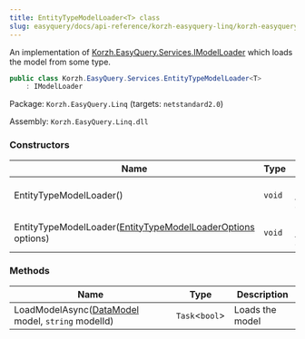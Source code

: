 ```yaml
---
title: EntityTypeModelLoader<T> class
slug: easyquery/docs/api-reference/korzh-easyquery-linq/korzh-easyquery-services-namespace/entitytypemodelloader-t--class
---
```



An implementation of [Korzh.EasyQuery.Services.IModelLoader](/api-reference/korzh-easyquery/korzh-easyquery-services-namespace/imodelloader-interface)  which loads the model from some type.
```csharp
public class Korzh.EasyQuery.Services.EntityTypeModelLoader<T>
    : IModelLoader

```
Package: `Korzh.EasyQuery.Linq` (targets: `netstandard2.0`)

Assembly: `Korzh.EasyQuery.Linq.dll`

### Constructors

| Name | Type | Description | 
| --- | --- | --- | 
| EntityTypeModelLoader() | `void` | Initializes a new instance of the [Korzh.EasyQuery.Services.EntityTypeModelLoader`1](/api-reference/korzh-easyquery-linq/korzh-easyquery-services-namespace/entitytypemodelloader-t--class) class. | 
| EntityTypeModelLoader([EntityTypeModelLoaderOptions](/api-reference/korzh-easyquery-linq/korzh-easyquery-services-namespace/entitytypemodelloaderoptions-class) options) | `void` | Initializes a new instance of the [Korzh.EasyQuery.Services.EntityTypeModelLoader`1](/api-reference/korzh-easyquery-linq/korzh-easyquery-services-namespace/entitytypemodelloader-t--class) class. | 


### Methods

| Name | Type | Description | 
| --- | --- | --- | 
| LoadModelAsync([DataModel](/api-reference/korzh-easyquery/korzh-easyquery-namespace/datamodel-class) model, `string` modelId) | `Task`&lt;`bool`&gt; | Loads the model |